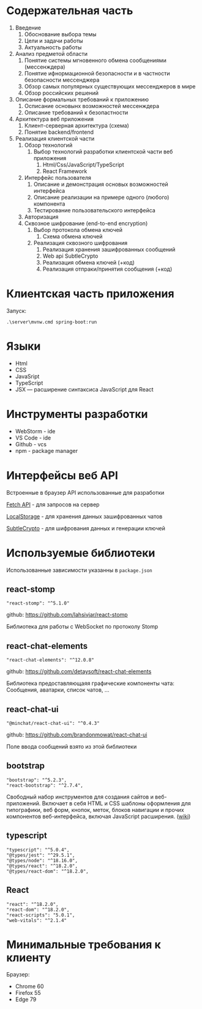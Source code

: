 
# Содержательная часть

1. Введение
    1. Обоснование выбора темы
    1. Цели и задачи работы
    1. Актуальность работы
1. Анализ предметой области 
    1. Понятие системы мгновенного обмена сообщениями (мессенждера)
    1. Понятие ифнормационной безопасности и в частности безопасности мессенджера
    1. Обзор самых популярных существующих мессенджеров в мире
    1. Обзор российских решений
1. Описание формальных требований к приложению
    1. Осписание основынх возможностей мессенждера
    1. Описание требований к безопастности
1. Архитектура веб приложения
    1. Клиент-серверная архитектура (схема)
    1. Понятие backend/frontend
1. Реализация клиентской части
    1. Обзор технологий
        1. Выбор технологий разработки клиентской части веб приложения 
            1. Html/Css/JavaScript/TypeScript
            1. React Framework
    1. Интерфейс пользователя
        1. Описание и демонстрация основых возможностей интерфейса
        1. Описание реализации на примере одного (любого) компонента
        1. Тестирование пользовательского интерфейса
    1. Авторизация
    1. Сквозное шифрование (end-to-end encryption)
        1. Выбор протокола обмена ключей
            1. Схема обмена ключей
        1. Реализация сквозного шифрования
            1. Реализация хранения зашифрованных сообщений
            1. Web api SubtleCrypto
            1. Реализация обмена ключей (+код)
            1. Реализация отпраки/принятия сообщения (+код)
            
# Клиентская часть приложения 

Запуск:

```
.\server\mvnw.cmd spring-boot:run
```

# Языки

* Html
* CSS
* JavaSript
* TypeScript
* JSX — расширение синтаксиса JavaScript для React

# Инструменты разработки

* WebStorm - ide
* VS Code - ide
* Github - vcs
* npm - package manager

# Интерфейсы веб API

Встроенные в браузер API использованные для разработки

[Fetch API](https://developer.mozilla.org/ru/docs/Web/API/Fetch_API) - для запросов на сервер

[LocalStorage](https://developer.mozilla.org/ru/docs/Web/API/Window/localStorage) - для хранения данных зашифрованных чатов

[SubtleCrypto](https://developer.mozilla.org/ru/docs/Web/API/SubtleCrypto) - для шифрования данных и генерации ключей

# Используемые библиотеки

Использованные зависимости указанны в `package.json`

## react-stomp
```
"react-stomp": "^5.1.0"
```

github: https://github.com/lahsivjar/react-stomp

Библиотека для работы с WebSocket по протоколу Stomp

## react-chat-elements

```
"react-chat-elements": "^12.0.8"
```

github: https://github.com/detaysoft/react-chat-elements

Библиотека предоставляющаяя графические компоненты чата: Сообщения, аватарки, список чатов, ...

## react-chat-ui

```
"@minchat/react-chat-ui": "^0.4.3"
```

github: https://github.com/brandonmowat/react-chat-ui

Поле ввода сообщений взято из этой библиотеки

## bootstrap

```
"bootstrap": "^5.2.3",
"react-bootstrap": "^2.7.4",
```
Свободный набор инструментов для создания сайтов и веб-приложений. Включает в себя HTML и CSS шаблоны оформления для типографики, веб форм, кнопок, меток, блоков навигации и прочих компонентов веб-интерфейса, включая JavaScript расширения. ([wiki](https://ru.wikipedia.org/wiki/Bootstrap_(%D1%84%D1%80%D0%B5%D0%B9%D0%BC%D0%B2%D0%BE%D1%80%D0%BA)))

## typescript

```
"typescript": "^5.0.4",
"@types/jest": "^29.5.1",
"@types/node": "^18.16.0",
"@types/react": "^18.2.0",
"@types/react-dom": "^18.2.0",
```

## React

```
"react": "^18.2.0",
"react-dom": "^18.2.0",
"react-scripts": "5.0.1",
"web-vitals": "^2.1.4"
```

# Минимальные требования к клиенту
Браузер:
* Chrome 60
* Firefox 55
* Edge 79
